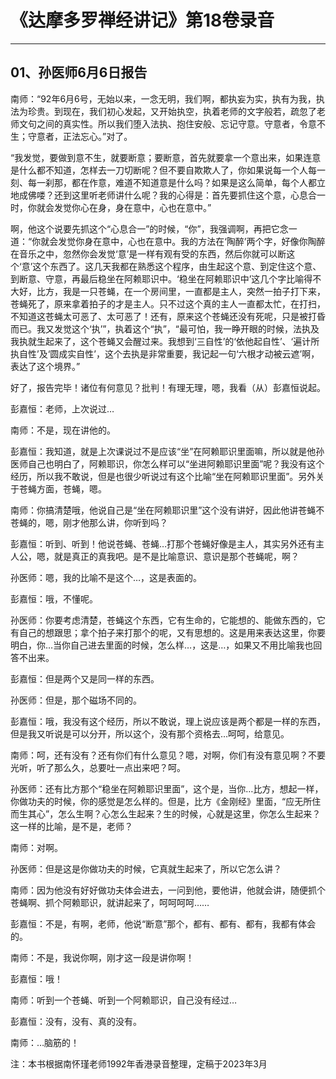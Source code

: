 # 《达摩多罗禅经讲记》第18卷录音

------

## 01、孙医师6月6日报告

南师：“92年6月6号，无始以来，一念无明，我们啊，都执妄为实，执有为我，执法为珍贵。到现在，我们初心发起，又开始执空，执着老师的文字般若，疏忽了老师文句之间的真实性。所以我们堕入法执、抱住安般、忘记守意。守意者，令意不生；守意者，正法忘心。”对了。

“我发觉，要做到意不生，就要断意；要断意，首先就要拿一个意出来，如果连意是什么都不知道，怎样去一刀切断呢？但不要自欺欺人了，你如果说每一个人每一刻、每一刹那，都在作意，难道不知道意是什么吗？如果是这么简单，每个人都立地成佛喽？还到这里听老师讲什么呢？我的心得是：首先要抓住这个意，心息合一时，你就会发觉你心在身，身在意中，心也在意中。”

啊，他这个说要先抓这个“心息合一”的时候，“你”，我强调啊，再把它念一道：“你就会发觉你身在意中，心也在意中。我的方法在‘陶醉’两个字，好像你陶醉在音乐之中，忽然你会发觉‘意’是一样有观有受的东西，然后你就可以断这个‘意’这个东西了。这几天我都在熟悉这个程序，由生起这个意、到定住这个意、到断意、守意，再最后稳坐在阿赖耶识中。‘稳坐在阿赖耶识中’这几个字比喻得不大好，比方，我是一只苍蝇，在一个房间里，一直都是主人，突然一拍子打下来，苍蝇死了，原来拿着拍子的才是主人。只不过这个真的主人一直都太忙，在打扫，不知道这苍蝇太可恶了、太可恶了！还有，原来这个苍蝇还没有死呢，只是被打昏而已。我又发觉这个‘执’”，执着这个“执”，“最可怕，我一睁开眼的时候，法执及我执就生起来了，这个苍蝇又会醒过来。我想到‘三自性’的‘依他起自性’、‘遍计所执自性’及‘圆成实自性’，这个去执是非常重要，我记起一句‘六根才动被云遮’啊，表达了这个境界。”

好了，报告完毕！诸位有何意见？批判！有理无理，嗯，我看（从）彭嘉恒说起。

彭嘉恒：老师，上次说过…

南师：不是，现在讲他的。

彭嘉恒：我知道，就是上次课说过不是应该“坐”在阿赖耶识里面嘛，所以就是他孙医师自己也明白了，阿赖耶识，你怎么样可以“坐进阿赖耶识里面”呢？我没有这个经历，所以我不敢说，但是也很少听说过有这个比喻“坐在阿赖耶识里面”。另外关于苍蝇方面，苍蝇，嗯。

南师：你搞清楚哦，他说自己是“坐在阿赖耶识里”这个没有讲好，因此他讲苍蝇不苍蝇的，嗯，刚才他那么讲，你听到吗？

彭嘉恒：听到、听到！他说苍蝇、苍蝇…打那个苍蝇好像是主人，其实另外还有主人公，嗯，就是真正的真我吧。是不是比喻意识、意识是那个苍蝇呢，啊？

孙医师：嗯，我的比喻不是这个…，这是表面的。

彭嘉恒：哦，不懂呢。

孙医师：你要考虑清楚，苍蝇这个东西，它有生命的，它能想的、能做东西的，它有自己的想跟思；拿个拍子来打那个的呢，又有思想的。这是用来表达这里，你要明白，你…当你自己进去里面的时候，怎么样…，这是…，如果又不用比喻我也回答不出来。

彭嘉恒：但是两个又是同一样的东西。

孙医师：但是，那个磁场不同的。

彭嘉恒：哦，我没有这个经历，所以不敢说，理上说应该是两个都是一样的东西，但是我又听说是可以分开，所以这个，没有那个资格去…呵呵，给意见。

南师：呵，还有没有？还有你们有什么意见？嗯，对啊，你们有没有意见啊？不要光听，听了那么久，总要吐一点出来吧？呵。

孙医师：还有比方那个“稳坐在阿赖耶识里面”，这个是，当你…比方，想起一样，你做功夫的时候，你的感觉是怎么样的。但是，比方《金刚经》里面，“应无所住而生其心”，怎么生啊？心怎么生起来？生的时候，心就是这里，你怎么生起来？这一样的比喻，是不是，老师？

南师：对啊。

孙医师：但是这是你做功夫的时候，它真就生起来了，所以它怎么讲？

南师：因为他没有好好做功夫体会进去，一问到他，要他讲，他就会讲，随便抓个苍蝇啊、抓个阿赖耶识，就讲起来了，呵呵呵呵……

彭嘉恒：不是，有啊，老师，他说“断意”那个，都有、都有、都有，我都有体会的。

南师：不是，我说你啊，刚才这一段是讲你啊！

彭嘉恒：哦！

南师：听到一个苍蝇、听到一个阿赖耶识，自己没有经过…

彭嘉恒：没有，没有、真的没有。

南师：…脑筋的！

注：本书根据南怀瑾老师1992年香港录音整理，定稿于2023年3月

